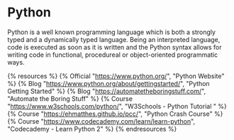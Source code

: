 <DedicatedRoadmap
  href='/python'
  title='Python Roadmap'
  description='Click to check the detailed Python Roadmap.'
/>

# Python

Python is a well known programming language which is both a strongly typed and a dynamically typed language. Being an interpreted language, code is executed as soon as it is written and the Python syntax allows for writing code in functional, procedureal or object-oriented programmatic ways.

{% resources %}
  {% Official "https://www.python.org/", "Python Website" %}
  {% Blog "https://www.python.org/about/gettingstarted/", "Python Getting Started" %}
  {% Blog "https://automatetheboringstuff.com/", "Automate the Boring Stuff" %}
  {% Course "https://www.w3schools.com/python/", "W3Schools - Python Tutorial " %}
  {% Course "https://ehmatthes.github.io/pcc/", "Python Crash Course" %}
  {% Course "https://www.codecademy.com/learn/learn-python", "Codecademy - Learn Python 2" %}
{% endresources %}
